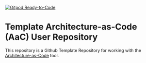 [![Gitpod Ready-to-Code](https://img.shields.io/badge/Gitpod-Ready--to--Code-blue?logo=gitpod)](https://gitpod.io/from-referrer/)

# Template Architecture-as-Code (AaC) User Repository
This repository is a Github Template Repository for working with the [Architecture-as-Code](https://github.com/jondavid-black/AaC) tool.
